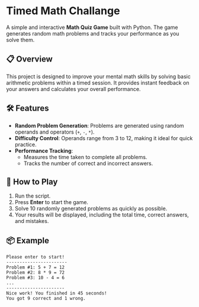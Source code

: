 # Timed Math Challange

A simple and interactive **Math Quiz Game** built with Python. The game generates random math problems and tracks your performance as you solve them.

## 📋 Overview

This project is designed to improve your mental math skills by solving basic arithmetic problems within a timed session. It provides instant feedback on your answers and calculates your overall performance.

## 🛠 Features

- **Random Problem Generation**: Problems are generated using random operands and operators (`+`, `-`, `*`).
- **Difficulty Control**: Operands range from 3 to 12, making it ideal for quick practice.
- **Performance Tracking**:
  - Measures the time taken to complete all problems.
  - Tracks the number of correct and incorrect answers.

## 🚀 How to Play

1. Run the script.
2. Press **Enter** to start the game.
3. Solve 10 randomly generated problems as quickly as possible.
4. Your results will be displayed, including the total time, correct answers, and mistakes.

## 📦 Example

```plaintext
Please enter to start!
-----------------------
Problem #1: 5 + 7 = 12
Problem #2: 8 * 9 = 72
Problem #3: 10 - 4 = 6
...
----------------------
Nice work! You finished in 45 seconds!
You got 9 correct and 1 wrong.
```
